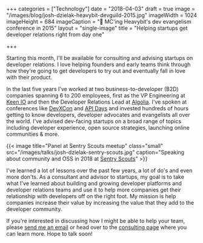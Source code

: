 +++
categories = ["Technology"]
date = "2018-04-03"
draft = true
image = "/images/blog/josh-dzielak-heavybit-devguild-2015.jpg"
imageWidth = 1024
imageHeight = 684
imageCaption = "🎤 MC'ing Heavybit's dev evangelism conference in 2015"
layout = "single-image"
title = "Helping startups get developer relations right from day one"

+++

Starting this month, I'll be available for consulting and advising startups on developer relations. I love helping founders and early teams think through how they're going to get developers to try out and eventually fall in love with their product.

In the last five years I've worked at two business-to-developer (B2D) companies spanning 6 to 200 employees, first as the VP Engineering at [Keen IO](https://keen.io/) and then the Developer Relations Lead at [Algolia](https://algolia.com/). I've spoken at conferences like [DevXCon](https://devrel.net/developer-experience/scale-community-support-apis) and [API Days](https://speakerdeck.com/dzello/7-ways-to-search-for-a-camelcased-parameter-in-your-docs") and invested hundreds of hours getting to know developers, developer advocates and evangelists all over the world. I've advised dev-facing startups on a broad range of topics including developer experience, open source strategies, launching online communities & more.

{{< image title="Panel at Sentry Scouts meetup" class="small" src="/images/talks/josh-dzielak-sentry-scouts.jpg" caption="Speaking about community and OSS in 2018 at [Sentry Scouts](https://sentry.io/_/events/2018-01-17-sentry-scouts-1/)" >}}

I've learned a lot of lessons over the past few years, a lot of do's and even more don'ts. As a consultant and advisor to startups, my goal is to take what I've learned about building and growing developer platforms and developer relations teams and use it to help more companies get their relationship with developers off on the right foot. My mission is help companies increase their value by increasing the value that they add to the developer community.

If you're interested in discussing how I might be able to help your team, please [send me an email](mailto:josh@dzello.com) or head over to the [consulting page](/consulting) where you can learn more. Hope to talk soon!
